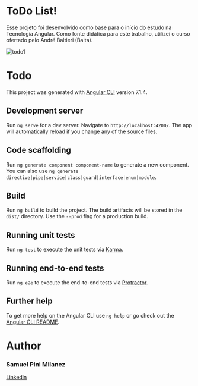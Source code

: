 # ToDo List!

Esse projeto foi desenvolvido como base para o início do estudo na Tecnologia Angular.
Como fonte didática para este trabalho, utilizei o curso ofertado pelo André Baltieri (Balta).

![todo1](https://user-images.githubusercontent.com/43782355/72614480-2539e580-3911-11ea-918b-24f4f2d77ee5.PNG)


# Todo

This project was generated with [Angular CLI](https://github.com/angular/angular-cli) version 7.1.4.

## Development server

Run `ng serve` for a dev server. Navigate to `http://localhost:4200/`. The app will automatically reload if you change any of the source files.

## Code scaffolding

Run `ng generate component component-name` to generate a new component. You can also use `ng generate directive|pipe|service|class|guard|interface|enum|module`.

## Build

Run `ng build` to build the project. The build artifacts will be stored in the `dist/` directory. Use the `--prod` flag for a production build.

## Running unit tests

Run `ng test` to execute the unit tests via [Karma](https://karma-runner.github.io).

## Running end-to-end tests

Run `ng e2e` to execute the end-to-end tests via [Protractor](http://www.protractortest.org/).

## Further help

To get more help on the Angular CLI use `ng help` or go check out the [Angular CLI README](https://github.com/angular/angular-cli/blob/master/README.md).

# Author
### Samuel Pini Milanez

[Linkedin](https://www.linkedin.com/in/samuel-milanez-8008b9152/)
